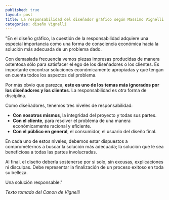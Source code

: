 ```yaml
---
published: true
layout: post
title: La responsabilidad del diseñador gráfico según Massimo Vignelli
categories: diseño Vignelli
---
```


"En el diseño gráfico, la cuestión de la responsabilidad adquiere una especial importancia como una forma de consciencia económica hacia la solución más adecuada de un problema dado.

Con demasiada frecuencia vemos piezas impresas producidas de manera ostentosa sólo para satisfacer el ego de los diseñadores o los clientes. Es importante encontrar soluciones económicamente apropiadas y que tengan en cuenta todos los aspectos del problema.

Por más obvio que parezca, __este es uno de los temas más ignorados por los diseñadores y los clientes__. La responsabilidad es otra forma de disciplina.

Como diseñadores, tenemos tres niveles de responsabilidad:

* __Con nosotros mismos__, la integridad del proyecto y todas sus partes.
* __Con el cliente__, para resolver el problema de una manera económicamente racional y eficiente.
* __Con el público en general__, el consumidor, el usuario del diseño final.

En cada uno de estos niveles, debemos estar dispuestos a comprometernos a buscar la solución más adecuada; la solución que le sea beneficiosa a todas las partes involucradas.

Al final, el diseño debería sostenerse por si solo, sin excusas, explicaciones ni disculpas.
Debe representar la finalización de un proceso exitoso en toda su belleza.

Una solución responsable."


_Texto tomado del Canon de Vignelli_
